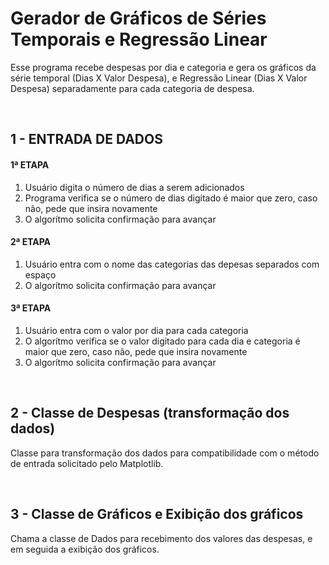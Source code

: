 # Gerador de Gráficos de Séries Temporais e Regressão Linear
Esse programa recebe despesas por dia e categoria e gera os gráficos da série temporal (Dias X Valor Despesa), e Regressão Linear (Dias X Valor Despesa) separadamente para cada categoria de despesa.

<br>

## 1 - ENTRADA DE DADOS

#### 1ª ETAPA
1. Usuário digita o número de dias a serem adicionados
2. Programa verifica se o número de dias digitado é maior que zero, caso não, pede que insira novamente
3. O algorítmo solicita confirmação para avançar

#### 2ª ETAPA
1. Usuário entra com o nome das categorias das depesas separados com espaço
2. O algorítmo solicita confirmação para avançar

#### 3ª ETAPA
1. Usuário entra com o valor por dia para cada categoria
2. O algorítmo verifica se o valor digitado para cada dia e categoria é maior que zero, caso não, pede que insira novamente
3. O algorítmo solicita confirmação para avançar

<br>

## 2 - Classe de Despesas (transformação dos dados)
Classe para transformação dos dados para compatibilidade com o método de entrada solicitado pelo Matplotlib.

<br>

## 3 - Classe de Gráficos e Exibição dos gráficos

Chama a classe de Dados para recebimento dos valores das despesas, e em seguida a exibição dos gráficos.
